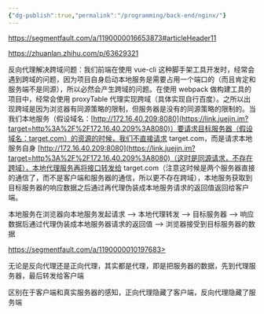 ```yaml
---
{"dg-publish":true,"permalink":"/programming/back-end/nginx/"}
---
```



https://segmentfault.com/a/1190000016653873#articleHeader11

https://zhuanlan.zhihu.com/p/63629321

反向代理解决跨域问题：我们前端在使用 vue-cli 这种脚手架工具开发时，经常会遇到跨域的问题，因为项目自身启动本地服务是需要占用一个端口的（而且肯定和服务端不是同源），所以必然会产生跨域的问题。在使用 webpack 做构建工具的项目中，经常会使用 proxyTable 代理实现跨域（具体实现自行百度）。之所以出现跨域是因为浏览器有同源策略的限制，但服务器是没有的同源策略的限制的。当我们本地服务（假设域名：[http://172.16.40.209:8080](https://link.juejin.im?target=http%3A%2F%2F172.16.40.209%3A8080)）要请求目标服务器（假设域名：target.com）的资源的时候，我们不直接请求 target.com，而是请求本地服务自身 [http://172.16.40.209:8080](https://link.juejin.im?target=http%3A%2F%2F172.16.40.209%3A8080)（这时是同源请求，不存在跨域），本地代理服务再将接口转发给 target.com（注意这时候是两个服务器直接的通信了，而不是客户端和服务器的通信，所以更不存在跨域），本地服务获取到目标服务器的响应数据之后通过再代理伪装成本地服务请求的返回值返回给客户端。

本地服务在浏览器向本地服务发起请求 --> 本地代理转发 --> 目标服务器 --> 响应数据后通过代理伪装成本地服务器请求的返回值 --> 浏览器接受到目标服务器的数据

https://segmentfault.com/a/1190000010197683>

无论是反向代理还是正向代理，其实都是代理，即是把服务器的数据，先到代理服务器，最后转发给客户端

区别在于客户端和真实服务器的感知，正向代理隐藏了客户端，反向代理隐藏了服务端
